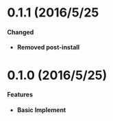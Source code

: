 # 0.1.1 (2016/5/25

#### Changed

- **Removed post-install**

# 0.1.0 (2016/5/25)

#### Features

- **Basic Implement**
